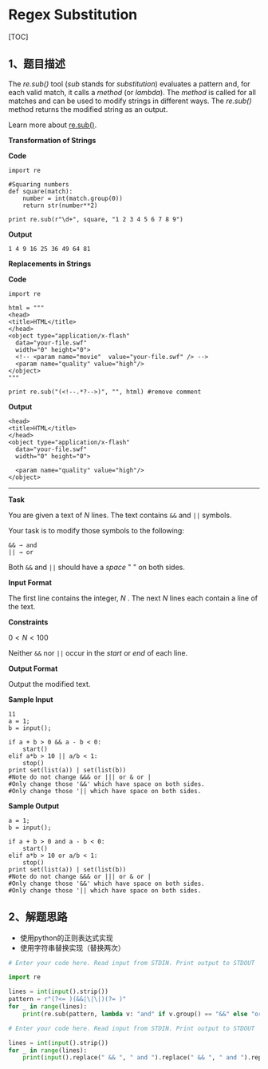# Regex Substitution 

[TOC]

## 1、题目描述

The *re.sub()* tool (*sub* stands for *substitution*) evaluates a pattern and, for each valid match, it calls a *method* (or *lambda*).
The *method* is called for all matches and can be used to modify strings in different ways.
The *re.sub()* method returns the modified string as an output.

Learn more about [re.sub()](https://docs.python.org/2/library/re.html#re.sub).

**Transformation of Strings**

**Code**

```
import re

#Squaring numbers
def square(match):
    number = int(match.group(0))
    return str(number**2)

print re.sub(r"\d+", square, "1 2 3 4 5 6 7 8 9")
```

**Output**

```
1 4 9 16 25 36 49 64 81
```


**Replacements in Strings**

**Code**

```
import re

html = """
<head>
<title>HTML</title>
</head>
<object type="application/x-flash" 
  data="your-file.swf" 
  width="0" height="0">
  <!-- <param name="movie"  value="your-file.swf" /> -->
  <param name="quality" value="high"/>
</object>
"""

print re.sub("(<!--.*?-->)", "", html) #remove comment
```

**Output**

```
<head>
<title>HTML</title>
</head>
<object type="application/x-flash" 
  data="your-file.swf" 
  width="0" height="0">

  <param name="quality" value="high"/>
</object>
```

------

**Task**

You are given a text of  $N$ lines. The text contains `&&` and `||` symbols.

Your task is to modify those symbols to the following:

```
&& → and
|| → or
```

Both `&&` and `||` should have a *space* " " on both sides.

**Input Format**

The first line contains the integer, $N$ .
The next $N$  lines each contain a line of the text.

**Constraints**

$0<N<100$

Neither `&&` nor `||` occur in the *start* or *end* of each line.

**Output Format**

Output the modified text.

**Sample Input**

```
11
a = 1;
b = input();

if a + b > 0 && a - b < 0:
    start()
elif a*b > 10 || a/b < 1:
    stop()
print set(list(a)) | set(list(b)) 
#Note do not change &&& or ||| or & or |
#Only change those '&&' which have space on both sides.
#Only change those '|| which have space on both sides.
```

**Sample Output**

```
a = 1;
b = input();

if a + b > 0 and a - b < 0:
    start()
elif a*b > 10 or a/b < 1:
    stop()
print set(list(a)) | set(list(b)) 
#Note do not change &&& or ||| or & or |
#Only change those '&&' which have space on both sides.
#Only change those '|| which have space on both sides.    
```



## 2、解题思路

-   使用python的正则表达式实现
-   使用字符串替换实现（替换两次）

```python
# Enter your code here. Read input from STDIN. Print output to STDOUT

import re

lines = int(input().strip())
pattern = r"(?<= )(&&|\|\|)(?= )"
for _ in range(lines):
    print(re.sub(pattern, lambda v: "and" if v.group() == "&&" else "or", input()))

```

```python
# Enter your code here. Read input from STDIN. Print output to STDOUT

lines = int(input().strip())
for _ in range(lines):
    print(input().replace(" && ", " and ").replace(" && ", " and ").replace(" || ", " or ").replace(" || ", " or "))

```

